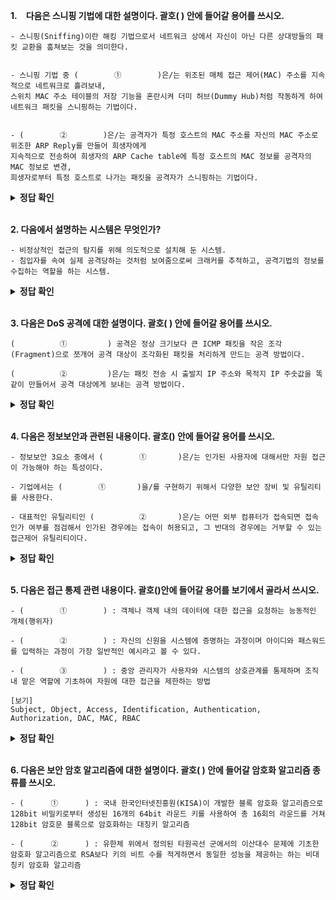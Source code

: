 **1. 다음은 스니핑 기법에 대한 설명이다. 괄호(            ) 안에 들어갈 용어를 쓰시오.**

```
- 스니핑(Sniffing)이란 해킹 기법으로서 네트워크 상에서 자신이 아닌 다른 상대방들의 패킷 교환을 훔쳐보는 것을 의미한다.


- 스니핑 기법 중 (        ①        )은/는 위조된 매체 접근 제어(MAC) 주소를 지속적으로 네트워크로 흘려보내,
스위치 MAC 주소 테이블의 저장 기능을 혼란시켜 더미 허브(Dummy Hub)처럼 작동하게 하여 네트워크 패킷을 스니핑하는 기법이다.


- (        ②        )은/는 공격자가 특정 호스트의 MAC 주소를 자신의 MAC 주소로 위조한 ARP Reply를 만들어 희생자에게 
지속적으로 전송하여 희생자의 ARP Cache table에 특정 호스트의 MAC 정보를 공격자의 MAC 정보로 변경, 
희생자로부터 특정 호스트로 나가는 패킷을 공격자가 스니핑하는 기법이다.
```

<details>
<summary><b>정답 확인</b></summary>
<div markdown="1">
<br></br>

① 스위치 재밍(Switch Jamming)   
② ARP 스푸핑(ARP Spoofing)

</div>
</details>
</br>

**2. 다음에서 설명하는 시스템은 무엇인가?**

```
- 비정상적인 접근의 탐지를 위해 의도적으로 설치해 둔 시스템.
- 침입자를 속여 실제 공격당하는 것처럼 보여줌으로써 크래커를 추적하고, 공격기법의 정보를 수집하는 역할을 하는 시스템.
```

<details>
<summary><b>정답 확인</b></summary>
<div markdown="1">

허니팟(Honeypot)

</div>
</details>
</br>

**3. 다음은 DoS 공격에 대한 설명이다. 괄호(      ) 안에 들어갈 용어를 쓰시오.**
```
(          ①         ) 공격은 정상 크기보다 큰 ICMP 패킷을 작은 조각(Fragment)으로 쪼개어 공격 대상이 조각화된 패킷을 처리하게 만드는 공격 방법이다.

(          ②         )은/는 패킷 전송 시 출발지 IP 주소와 목적지 IP 주솟값을 똑같이 만들어서 공격 대상에게 보내는 공격 방법이다.
```

<details>
<summary><b>정답 확인</b></summary>
<div markdown="1">

① 죽음의 핑(PoD; Ping of Death) 

② 랜드 어택(Land Attack)

</div>
</details>
</br>

**4. 다음은 정보보안과 관련된 내용이다. 괄호() 안에 들어갈 용어를 쓰시오.**
```
- 정보보안 3요소 중에서 (        ①       )은/는 인가된 사용자에 대해서만 자원 접근이 가능해야 하는 특성이다.

- 기업에서는 (        ①       )을/를 구현하기 위해서 다양한 보안 장비 및 유틸리티를 사용한다.

- 대표적인 유틸리티인 (          ②       )은/는 어떤 외부 컴퓨터가 접속되면 접속 인가 여부를 점검해서 인가된 경우에는 접속이 허용되고, 그 반대의 경우에는 거부할 수 있는 접근제어 유틸리티이다.
```

<details>
<summary><b>정답 확인</b></summary>
<div markdown="1">

① 기밀성(Confidentiality)

② TCP 레퍼(TCP Wrapper)

</div>
</details>
</br>

**5. 다음은 접근 통제 관련 내용이다. 괄호()안에 들어갈 용어를 보기에서 골라서 쓰시오.**
```
- (        ①        ) : 객체나 객체 내의 데이터에 대한 접근을 요청하는 능동적인 개체(행위자)

- (        ②        ) : 자신의 신원을 시스템에 증명하는 과정이며 아이디와 패스워드를 입력하는 과정이 가장 일반적인 예시라고 볼 수 있다.

- (        ③        ) : 중앙 관리자가 사용자와 시스템의 상호관계를 통제하며 조직 내 맡은 역할에 기초하여 자원에 대한 접근을 제한하는 방법
```
```
[보기]
Subject, Object, Access, Identification, Authentication, Authorization, DAC, MAC, RBAC
```

<details>
<summary><b>정답 확인</b></summary>
<div markdown="1">

1. Subject
2. Authentication
3. RBAC

</div>
</details>
</br>

**6. 다음은 보안 암호 알고리즘에 대한 설명이다. 괄호(      ) 안에 들어갈 암호화 알고리즘 종류를 쓰시오.**
```
- (      ①      ) : 국내 한국인터넷진흥원(KISA)이 개발한 블록 암호화 알고리즘으로 128bit 비밀키로부터 생성된 16개의 64bit 라운드 키를 사용하여 총 16회의 라운드를 거쳐 128bit 암호문 블록으로 암호화하는 대칭키 알고리즘

- (      ②      ) : 유한체 위에서 정의된 타원곡선 군에서의 이산대수 문제에 기초한 암호화 알고리즘으로 RSA보다 키의 비트 수를 적게하면서 동일한 성능을 제공하는 하는 비대칭키 암호화 알고리즘
```

<details>
<summary><b>정답 확인</b></summary>
<div markdown="1">

1. SEED
2. ECC(Elliptic Curve Cryptography)

</div>
</details>
</br>